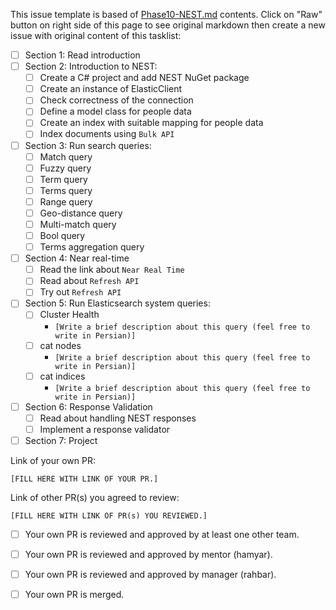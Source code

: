 This issue template is based of [Phase10-NEST.md](./Phase10-NEST.md) contents.
Click on "Raw" button on right side of this page to see original markdown then create a new issue with original content of this tasklist:


- [ ] Section 1: Read introduction
- [ ] Section 2: Introduction to NEST:
    - [ ] Create a C# project and add NEST NuGet package
    - [ ] Create an instance of ElasticClient
    - [ ] Check correctness of the connection
    - [ ] Define a model class for people data
    - [ ] Create an index with suitable mapping for people data
    - [ ] Index documents using `Bulk API`
- [ ] Section 3: Run search queries:
    - [ ] Match query
    - [ ] Fuzzy query
    - [ ] Term query
    - [ ] Terms query
    - [ ] Range query
    - [ ] Geo-distance query
    - [ ] Multi-match query
    - [ ] Bool query
    - [ ] Terms aggregation query
- [ ] Section 4: Near real-time
    - [ ] Read the link about `Near Real Time`
    - [ ] Read about `Refresh API`
    - [ ] Try out `Refresh API`
- [ ] Section 5: Run Elasticsearch system queries:
    - [ ] Cluster Health
        - `[Write a brief description about this query (feel free to write in Persian)]`
    - [ ] cat nodes
        - `[Write a brief description about this query (feel free to write in Persian)]`
    - [ ] cat indices
        - `[Write a brief description about this query (feel free to write in Persian)]`
- [ ] Section 6: Response Validation
    - [ ] Read about handling NEST responses
    - [ ] Implement a response validator
- [ ] Section 7: Project

Link of your own PR:

`[FILL HERE WITH LINK OF YOUR PR.]`

Link of other PR(s) you agreed to review:

`[FILL HERE WITH LINK OF PR(s) YOU REVIEWED.]`


- [ ] Your own PR is reviewed and approved by at least one other team.

- [ ] Your own PR is reviewed and approved by mentor (hamyar).

- [ ] Your own PR is reviewed and approved by manager (rahbar).

- [ ] Your own PR is merged.
